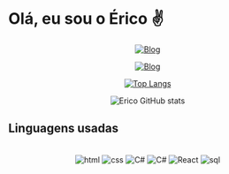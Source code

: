 # Olá, eu sou o Érico ✌️
<div align='center'>

<div align ='center' display='inline'>
        
[![Blog](https://img.shields.io/badge/Gmail-D14836?style=for-the-badge&logo=gmail&logoColor=white)](ericoaugustosstj@gmail.com)

[![Blog](https://img.shields.io/badge/LinkedIn-0077B5?style=for-the-badge&logo=linkedin&logoColor=white)](https://www.linkedin.com/in/%C3%A9rico-augusto/)

</div>

[![Top Langs](https://github-readme-stats.vercel.app/api/top-langs/?username=Erico-AS&layout=compact)](https://github.com/Erico-AS/github-readme-stats)
        
![Erico GitHub stats](https://github-readme-stats.vercel.app/api?username=Erico-AS&show_icons=true&theme=dark)

</div>
<h2>Linguagens usadas</h2>

<div style='display: inline_block' align='center'><br/>
        <img align='center' alt='html' src='https://img.shields.io/badge/HTML5-E34F26?style=for-the-badge&logo=html5&logoColor=white'>
        <img align='center' alt='css' src='https://img.shields.io/badge/CSS3-1572B6?style=for-the-badge&logo=css3&logoColor=white'>
        <img align='center' alt='C#' src='https://img.shields.io/badge/javascript-yellow?style=for-the-badge&logo=c-sharp&logoColor=black'>
        <img align='center' alt='C#' src='https://img.shields.io/badge/C%23-purple?style=for-the-badge&logo=c-sharp&logoColor=white'>
        <img align='center' alt='React' src='https://img.shields.io/badge/React-3776AB?style=for-the-badge&logo=react&logoColor=white'>
    <img align='center' alt='sql' src='https://img.shields.io/badge/MySQL-00000F?style=for-the-badge&logo=mysql&logoColor=white'>
</div>
